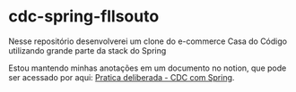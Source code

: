 # cdc-spring-fllsouto
Nesse repositório desenvolverei um clone do e-commerce Casa do Código utilizando grande parte da stack do Spring

Estou mantendo minhas anotações em um documento no notion, que pode ser acessado por aqui: [Pratica deliberada - CDC com Spring](https://www.notion.so/Pratica-deliberada-CDC-com-Spring-3e459ea742b44e96906735208d0a26e6).
